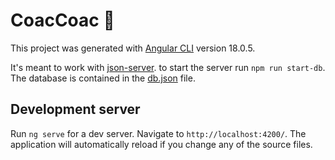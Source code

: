 # CoacCoac :duck:

This project was generated with [Angular CLI](https://github.com/angular/angular-cli) version 18.0.5.

It's meant to work with [json-server](https://www.npmjs.com/package/json-server). to start the server run `npm run start-db`.
The database is contained in the [db.json](./db.json) file.

## Development server

Run `ng serve` for a dev server. Navigate to `http://localhost:4200/`. The application will automatically reload if you change any of the source files.
